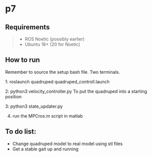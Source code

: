 # p7

## Requirements

> - ROS Noetic (possibly earlier)
> - Ubuntu 18+ (20 for Noetic)

## How to run

Remember to source the setup bash file.
Two terminals.

1: roslaunch quadruped quadruped_controll.launch

2: python3 velocity_controller.py
To put the quadruped into a starting position

3: python3 state_updater.py

4. run the MPCros.m script in matlab

## To do list:

- Change quadruped model to real model using stl files
- Get a stable gait up and running

